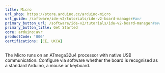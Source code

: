 ```yaml
---
title: Micro
url_shop: https://store.arduino.cc/arduino-micro
url_guide: /software/ide-v2/tutorials/ide-v2-board-manager#avr
primary_button_url: /software/ide-v2/tutorials/ide-v2-board-manager#avr
primary_button_title: Get Started
core: arduino:avr
productCode: '006'
certifications: [CE, UKCA]
---
```


The Micro runs on an ATmega32u4 processor with native USB communication. Configure via software whether the board is recognised as a standard Arduino, a mouse or keyboard.

